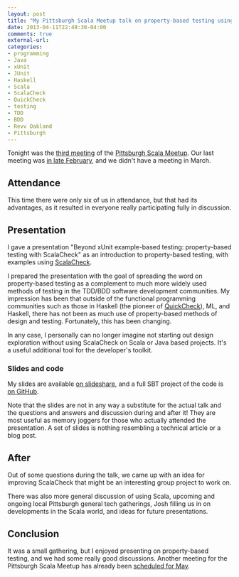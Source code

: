 ```yaml
---
layout: post
title: "My Pittsburgh Scala Meetup talk on property-based testing using ScalaCheck"
date: 2013-04-11T22:49:30-04:00
comments: true
external-url: 
categories: 
- programming
- Java
- xUnit
- JUnit
- Haskell
- Scala
- ScalaCheck
- QuickCheck
- testing
- TDD
- BDD
- Revv Oakland
- Pittsburgh
---
```

Tonight was the [third meeting](http://www.meetup.com/Pittsburgh-Scala-Meetup/events/108080782/) of the [Pittsburgh Scala Meetup](http://www.meetup.com/Pittsburgh-Scala-Meetup/). Our last meeting was [in late February](/blog/2013/02/21/the-second-meeting-of-the-pittsburgh-scala-meetup-josh-suereth-on-functional-patterns-for-the-asynchronous-web/), and we didn't have a meeting in March.

## Attendance

This time there were only six of us in attendance, but that had its advantages, as it resulted in everyone really participating fully in discussion.

## Presentation

I gave a presentation "Beyond xUnit example-based testing: property-based testing with ScalaCheck" as an introduction to property-based testing, with examples using [ScalaCheck](https://github.com/rickynils/scalacheck).

I prepared the presentation with the goal of spreading the word on property-based testing as a complement to much more widely used methods of testing in the TDD/BDD software development communities. My impression has been that outside of the functional programming communities such as those in Haskell (the pioneer of [QuickCheck](http://en.wikipedia.org/wiki/QuickCheck)), ML, and Haskell, there has not been as much use of property-based methods of design and testing. Fortunately, this has been changing.

In any case, I personally can no longer imagine not starting out design exploration without using ScalaCheck on Scala or Java based projects. It's a useful additional tool for the developer's toolkit.

### Slides and code

My slides are available [on slideshare](http://www.slideshare.net/FranklinChen/handout-18644963), and a full SBT project of the code is [on GitHub](https://github.com/franklinchen/talk-on-scalacheck).

Note that the slides are not in any way a substitute for the actual talk and the questions and answers and discussion during and after it! They are most useful as memory joggers for those who actually attended the presentation. A set of slides is nothing resembling a technical article or a blog post.

## After

Out of some questions during the talk, we came up with an idea for improving ScalaCheck that might be an interesting group project to work on.

There was also more general discussion of using Scala, upcoming and ongoing local Pittsburgh general tech gatherings, Josh filling us in on developments in the Scala world, and ideas for future presentations.

## Conclusion

It was a small gathering, but I enjoyed presenting on property-based testing, and we had some really good discussions. Another meeting for the Pittsburgh Scala Meetup has already been [scheduled for May](http://www.meetup.com/Pittsburgh-Scala-Meetup/events/112652112/).
